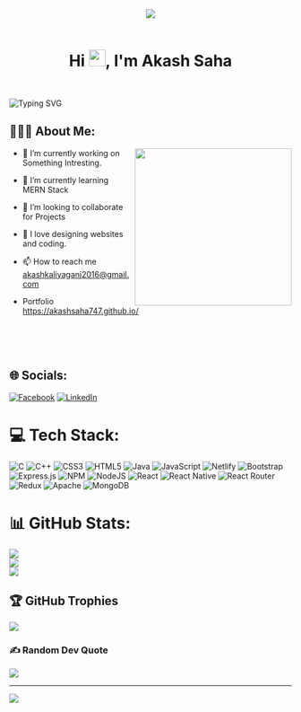 <div align="center">
<img src="https://www.wingstechsolutions.com/wp-content/uploads/2022/03/full-stack-development.gif" >
</div>
<br>

<!-- <img width="1100px" src="https://raw.githubusercontent.com/andreasbm/readme/master/assets/lines/colored.png" alt="sdfjaf"> -->

<h1 align="center">Hi <img src="https://raw.githubusercontent.com/MartinHeinz/MartinHeinz/master/wave.gif" width="30px">, I'm Akash Saha</h1>
<br>

 ![Typing SVG](https://readme-typing-svg.herokuapp.com/?font=comfortaa&color=016EEA&size=24&width=500&lines=Currently+Learning+Full-Stack+Web+Development;Open-Source+Developer;Nice+to+meet+you...)
  <br>

 ## 👨🏻‍💻 About Me:

<img  src="https://miro.medium.com/max/828/1*IRGHmiGsa16stedQvIaZfw.gif" height="280px"  align="right" />

<!-- https://miro.medium.com/max/828/1*IRGHmiGsa16stedQvIaZfw.gif -->
- 🔭 I’m currently working on Something Intresting.

- 🌱 I’m currently learning MERN Stack

- 👯 I’m looking to collaborate for Projects

- 💓 I love designing websites and coding.

- 📫 How to reach me akashkaliyaganj2016@gmail.com
- Portfolio 
 https://akashsaha747.github.io/


<br>
<br>
<br>

## 🌐 Socials:
[![Facebook](https://img.shields.io/badge/Facebook-%231877F2.svg?logo=Facebook&logoColor=white)](https://facebook.com/https://www.facebook.com/akash.saha.56614) [![LinkedIn](https://img.shields.io/badge/LinkedIn-%230077B5.svg?logo=linkedin&logoColor=white)](https://linkedin.com/in/https://www.linkedin.com/in/akash-saha-669a0a1a2/) 

# 💻 Tech Stack:
![C](https://img.shields.io/badge/c-%2300599C.svg?style=for-the-badge&logo=c&logoColor=white) ![C++](https://img.shields.io/badge/c++-%2300599C.svg?style=for-the-badge&logo=c%2B%2B&logoColor=white) ![CSS3](https://img.shields.io/badge/css3-%231572B6.svg?style=for-the-badge&logo=css3&logoColor=white) ![HTML5](https://img.shields.io/badge/html5-%23E34F26.svg?style=for-the-badge&logo=html5&logoColor=white) ![Java](https://img.shields.io/badge/java-%23ED8B00.svg?style=for-the-badge&logo=java&logoColor=white) ![JavaScript](https://img.shields.io/badge/javascript-%23323330.svg?style=for-the-badge&logo=javascript&logoColor=%23F7DF1E) ![Netlify](https://img.shields.io/badge/netlify-%23000000.svg?style=for-the-badge&logo=netlify&logoColor=#00C7B7) ![Bootstrap](https://img.shields.io/badge/bootstrap-%23563D7C.svg?style=for-the-badge&logo=bootstrap&logoColor=white) ![Express.js](https://img.shields.io/badge/express.js-%23404d59.svg?style=for-the-badge&logo=express&logoColor=%2361DAFB) ![NPM](https://img.shields.io/badge/NPM-%23000000.svg?style=for-the-badge&logo=npm&logoColor=white) ![NodeJS](https://img.shields.io/badge/node.js-6DA55F?style=for-the-badge&logo=node.js&logoColor=white) ![React](https://img.shields.io/badge/react-%2320232a.svg?style=for-the-badge&logo=react&logoColor=%2361DAFB) ![React Native](https://img.shields.io/badge/react_native-%2320232a.svg?style=for-the-badge&logo=react&logoColor=%2361DAFB) ![React Router](https://img.shields.io/badge/React_Router-CA4245?style=for-the-badge&logo=react-router&logoColor=white) ![Redux](https://img.shields.io/badge/redux-%23593d88.svg?style=for-the-badge&logo=redux&logoColor=white) ![Apache](https://img.shields.io/badge/apache-%23D42029.svg?style=for-the-badge&logo=apache&logoColor=white) ![MongoDB](https://img.shields.io/badge/MongoDB-%234ea94b.svg?style=for-the-badge&logo=mongodb&logoColor=white)
# 📊 GitHub Stats:
![](https://github-readme-stats.vercel.app/api?username=AkashSaha747&theme=dark&hide_border=false&include_all_commits=true&count_private=true)<br/>
![](https://github-readme-streak-stats.herokuapp.com/?user=AkashSaha747&theme=dark&hide_border=false)<br/>
![](https://github-readme-stats.vercel.app/api/top-langs/?username=AkashSaha747&theme=dark&hide_border=false&include_all_commits=true&count_private=true&layout=compact)

## 🏆 GitHub Trophies
![](https://github-profile-trophy.vercel.app/?username=AkashSaha747&theme=nord&no-frame=false&no-bg=false&margin-w=4)

### ✍️ Random Dev Quote
![](https://quotes-github-readme.vercel.app/api?type=horizontal&theme=gruvbox)

---
[![](https://visitcount.itsvg.in/api?id=AkashSaha747&icon=6&color=9)](https://visitcount.itsvg.in)



<!-- Proudly created with GPRM ( https://gprm.itsvg.in ) -->
